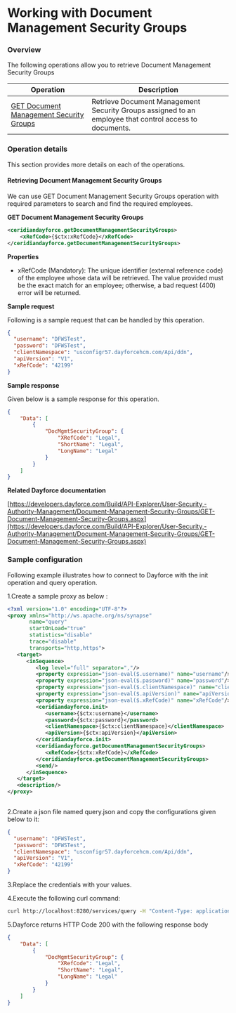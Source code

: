 # Working with Document Management Security Groups

### Overview 

The following operations allow you to retrieve Document Management Security Groups

| Operation | Description |
| ------------- |-------------|
|[GET Document Management Security Groups](#retrieving-document-management-security-groups)| Retrieve Document Management Security Groups assigned to an employee that control access to documents. |

### Operation details

This section provides more details on each of the operations.

#### Retrieving Document Management Security Groups
We can use GET Document Management Security Groups operation with required parameters to search and find the required employees.

**GET Document Management Security Groups**
```xml
<ceridiandayforce.getDocumentManagementSecurityGroups>
    <xRefCode>{$ctx:xRefCode}</xRefCode>
</ceridiandayforce.getDocumentManagementSecurityGroups>
```

**Properties**

* xRefCode (Mandatory): The unique identifier (external reference code) of the employee whose data will be retrieved. The value provided must be the exact match for an employee; otherwise, a bad request (400) error will be returned.

**Sample request**

Following is a sample request that can be handled by this operation.

```json
{
  "username": "DFWSTest",
  "password": "DFWSTest",
  "clientNamespace": "usconfigr57.dayforcehcm.com/Api/ddn",
  "apiVersion": "V1",
  "xRefCode": "42199"
}
```

**Sample response**

Given below is a sample response for this operation.

```json
{
    "Data": [
        {
            "DocMgmtSecurityGroup": {
                "XRefCode": "Legal",
                "ShortName": "Legal",
                "LongName": "Legal"
            }
        }
    ]
}
```

**Related Dayforce documentation**

[https://developers.dayforce.com/Build/API-Explorer/User-Security,-Authority-Management/Document-Management-Security-Groups/GET-Document-Management-Security-Groups.aspx](https://developers.dayforce.com/Build/API-Explorer/User-Security,-Authority-Management/Document-Management-Security-Groups/GET-Document-Management-Security-Groups.aspx)

### Sample configuration

Following example illustrates how to connect to Dayforce with the init operation and query operation.

1.Create a sample proxy as below :
```xml
<?xml version="1.0" encoding="UTF-8"?>
<proxy xmlns="http://ws.apache.org/ns/synapse"
       name="query"
       startOnLoad="true"
       statistics="disable"
       trace="disable"
       transports="http,https">
   <target>
      <inSequence>
         <log level="full" separator=","/>
         <property expression="json-eval($.username)" name="username"/>
         <property expression="json-eval($.password)" name="password"/>
         <property expression="json-eval($.clientNamespace)" name="clientNamespace"/>
         <property expression="json-eval($.apiVersion)" name="apiVersion"/>
         <property expression="json-eval($.xRefCode)" name="xRefCode"/>
         <ceridiandayforce.init>
            <username>{$ctx:username}</username>
            <password>{$ctx:password}</password>
            <clientNamespace>{$ctx:clientNamespace}</clientNamespace>
            <apiVersion>{$ctx:apiVersion}</apiVersion>
         </ceridiandayforce.init>
         <ceridiandayforce.getDocumentManagementSecurityGroups>
            <xRefCode>{$ctx:xRefCode}</xRefCode>
         </ceridiandayforce.getDocumentManagementSecurityGroups>
         <send/>
      </inSequence>
   </target>
   <description/>
</proxy>
                                
```

2.Create a json file named query.json and copy the configurations given below to it:

```json
{
  "username": "DFWSTest",
  "password": "DFWSTest",
  "clientNamespace": "usconfigr57.dayforcehcm.com/Api/ddn",
  "apiVersion": "V1",
  "xRefCode": "42199"
}
```
3.Replace the credentials with your values.

4.Execute the following curl command:

```bash
curl http://localhost:8280/services/query -H "Content-Type: application/json" -d @query.json
```
5.Dayforce returns HTTP Code 200 with  the following response body

```json
{
    "Data": [
        {
            "DocMgmtSecurityGroup": {
                "XRefCode": "Legal",
                "ShortName": "Legal",
                "LongName": "Legal"
            }
        }
    ]
}
```
